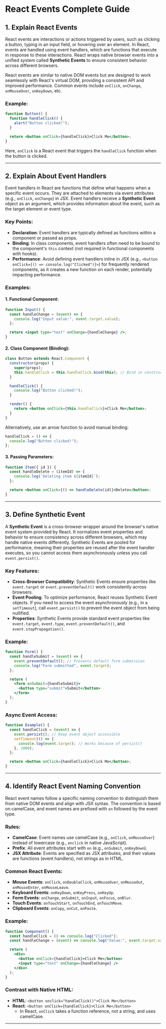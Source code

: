 # React Events Complete Guide

## 1. Explain React Events

React events are interactions or actions triggered by users, such as clicking a button, typing in an input field, or hovering over an element. In React, events are handled using event handlers, which are functions that execute in response to these interactions. React wraps native browser events into a unified system called **Synthetic Events** to ensure consistent behavior across different browsers.

React events are similar to native DOM events but are designed to work seamlessly with React's virtual DOM, providing a consistent API and improved performance. Common events include `onClick`, `onChange`, `onMouseOver`, `onKeyDown`, etc.

### Example:
```jsx
function Button() {
  function handleClick() {
    alert("Button clicked!");
  }

  return <button onClick={handleClick}>Click Me</button>;
}
```
Here, `onClick` is a React event that triggers the `handleClick` function when the button is clicked.

---

## 2. Explain About Event Handlers

Event handlers in React are functions that define what happens when a specific event occurs. They are attached to elements via event attributes (e.g., `onClick`, `onChange`) in JSX. Event handlers receive a **Synthetic Event** object as an argument, which provides information about the event, such as the target element or event type.

### Key Points:
- **Declaration**: Event handlers are typically defined as functions within a component or passed as props.
- **Binding**: In class components, event handlers often need to be bound to the component's `this` context (not required in functional components with hooks).
- **Performance**: Avoid defining event handlers inline in JSX (e.g., `<button onClick={() => console.log("Clicked")}>`) for frequently rendered components, as it creates a new function on each render, potentially impacting performance.

### Examples:

#### 1. Functional Component:
```jsx
function Input() {
  const handleChange = (event) => {
    console.log("Input value:", event.target.value);
  };

  return <input type="text" onChange={handleChange} />;
}
```

#### 2. Class Component (Binding):
```jsx
class Button extends React.Component {
  constructor(props) {
    super(props);
    this.handleClick = this.handleClick.bind(this); // Bind in constructor
  }

  handleClick() {
    console.log("Button clicked!");
  }

  render() {
    return <button onClick={this.handleClick}>Click Me</button>;
  }
}
```

Alternatively, use an arrow function to avoid manual binding:
```jsx
handleClick = () => {
  console.log("Button clicked!");
};
```

#### 3. Passing Parameters:
```jsx
function Item({ id }) {
  const handleDelete = (itemId) => {
    console.log(`Deleting item ${itemId}`);
  };

  return <button onClick={() => handleDelete(id)}>Delete</button>;
}
```

---

## 3. Define Synthetic Event

A **Synthetic Event** is a cross-browser wrapper around the browser's native event system provided by React. It normalizes event properties and behavior to ensure consistency across different browsers, which may handle native events differently. Synthetic Events are pooled for performance, meaning their properties are reused after the event handler executes, so you cannot access them asynchronously unless you call `event.persist()`.

### Key Features:
- **Cross-Browser Compatibility**: Synthetic Events ensure properties like `event.target` or `event.preventDefault()` work consistently across browsers.
- **Event Pooling**: To optimize performance, React reuses Synthetic Event objects. If you need to access the event asynchronously (e.g., in a `setTimeout`), call `event.persist()` to prevent the event object from being nullified.
- **Properties**: Synthetic Events provide standard event properties like `event.target`, `event.type`, `event.preventDefault()`, and `event.stopPropagation()`.

### Example:
```jsx
function Form() {
  const handleSubmit = (event) => {
    event.preventDefault(); // Prevents default form submission
    console.log("Form submitted", event.target);
  };

  return (
    <form onSubmit={handleSubmit}>
      <button type="submit">Submit</button>
    </form>
  );
}
```

### Async Event Access:
```jsx
function Example() {
  const handleClick = (event) => {
    event.persist(); // Keep event object accessible
    setTimeout(() => {
      console.log(event.target); // Works because of persist()
    }, 1000);
  };

  return <button onClick={handleClick}>Click Me</button>;
}
```

---

## 4. Identify React Event Naming Convention

React event names follow a specific naming convention to distinguish them from native DOM events and align with JSX syntax. The convention is based on camelCase, and event names are prefixed with `on` followed by the event type.

### Rules:
- **CamelCase**: Event names use camelCase (e.g., `onClick`, `onMouseOver`) instead of lowercase (e.g., `onclick` in native JavaScript).
- **Prefix**: All event attributes start with `on` (e.g., `onSubmit`, `onKeyDown`).
- **JSX Attribute**: Events are specified as JSX attributes, and their values are functions (event handlers), not strings as in HTML.

### Common React Events:
- **Mouse Events**: `onClick`, `onDoubleClick`, `onMouseOver`, `onMouseOut`, `onMouseEnter`, `onMouseLeave`.
- **Keyboard Events**: `onKeyDown`, `onKeyPress`, `onKeyUp`.
- **Form Events**: `onChange`, `onSubmit`, `onInput`, `onFocus`, `onBlur`.
- **Touch Events**: `onTouchStart`, `onTouchEnd`, `onTouchMove`.
- **Clipboard Events**: `onCopy`, `onCut`, `onPaste`.

### Example:
```jsx
function Component() {
  const handleClick = () => console.log("Clicked");
  const handleChange = (event) => console.log("Value:", event.target.value);

  return (
    <div>
      <button onClick={handleClick}>Click Me</button>
      <input type="text" onChange={handleChange} />
    </div>
  );
}
```

### Contrast with Native HTML:
- **HTML**: `<button onclick="handleClick()">Click Me</button>`
- **React**: `<button onClick={handleClick}>Click Me</button>`
  - In React, `onClick` takes a function reference, not a string, and uses camelCase.


---
